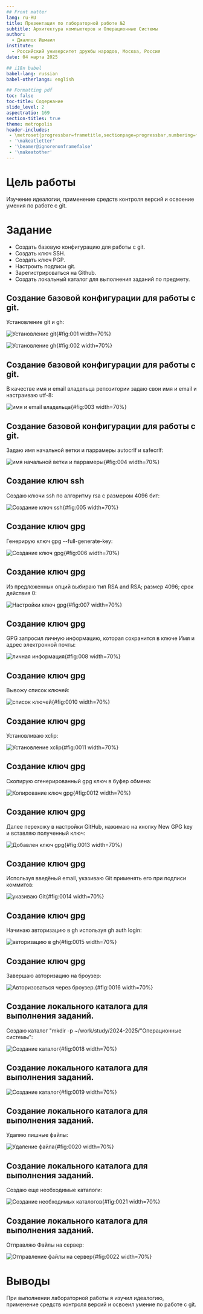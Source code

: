 ```yaml
---
## Front matter
lang: ru-RU
title: Презентация по лабораторной работе №2
subtitle: Архитектура компьютеров и Операционные Системы
author:
  - Джаллох Ишмаил
institute:
  - Российский университет дружбы народов, Москва, Россия
date: 04 марта 2025

## i18n babel
babel-lang: russian
babel-otherlangs: english

## Formatting pdf
toc: false
toc-title: Содержание
slide_level: 2
aspectratio: 169
section-titles: true
theme: metropolis
header-includes:
 - \metroset{progressbar=frametitle,sectionpage=progressbar,numbering=fraction}
 - '\makeatletter'
 - '\beamer@ignorenonframefalse'
 - '\makeatother'
---
```


# Цель работы

Изучение идеалогии, применение средств контроля версий и освоение умения по работе с git.

# Задание

- Создать базовую конфигурацию для работы с git.
- Создать ключ SSH.
- Создать ключ PGP.
- Настроить подписи git.
- Зарегистрироваться на Github.
- Создать локальный каталог для выполнения заданий по предмету.


## Создание базовой конфигурации для работы с git.

  Установление git и gh:

![Установление git](./image/1.PNG){#fig:001 width=70%}

![Установление gh](./image/2.PNG){#fig:002 width=70%}

## Создание базовой конфигурации для работы с git.

 В качестве имя и email владельца репозитории задаю свои имя и email и настраиваю utf-8:

![имя и email владельца](./image/3.PNG){#fig:003 width=70%}

## Создание базовой конфигурации для работы с git.

Задаю имя начальной ветки и паррамеры autocrlf и safecrlf:

![имя начальной ветки и паррамеры](./image/4.PNG){#fig:004 width=70%}

## Создание ключ ssh

Создаю ключи ssh по алгоритму rsa с размером 4096 бит:

![Создание ключ ssh](./image/5.PNG){#fig:005 width=70%}

## Создание ключ gpg

Генерирую ключ gpg --full-generate-key:

![Создание ключ gpg](./image/6.PNG){#fig:006 width=70%}

## Создание ключ gpg

Из предложенных опций выбираю тип RSA and RSA; размер 4096; срок действия 0: 

![Настройки ключ gpg](./image/7.PNG){#fig:007 width=70%}

## Создание ключ gpg

GPG запросил личную информацию, которая сохранится в ключе Имя и адрес электронной почты:

![личная информация](./image/8.PNG){#fig:008 width=70%}

## Создание ключ gpg

Вывожу список ключей:

![список ключей](./image/10.PNG){#fig:0010 width=70%}

## Создание ключ gpg

Установливаю xclip: 

![Установление xclip](./image/11.PNG){#fig:0011 width=70%}

## Создание ключ gpg

Cкопирую сгенерированный gpg ключ в буфер обмена:

![Копирование ключ gpg](./image/13.PNG){#fig:0012 width=70%}

## Создание ключ gpg

Далее перехожу в настройки GitHub, нажимаю на кнопку New GPG key и вставляю полученный ключ:

![Добавлен ключ gpg](./image/14.PNG){#fig:0013 width=70%}

## Создание ключ gpg

Используя введёный email, указиваю Git применять его при подписи коммитов:

![указиваю Git](./image/15.PNG){#fig:0014 width=70%}

## Создание ключ gpg

Начинаю авторизацию в gh используя gh auth login:

![авторизацию в gh](./image/16.PNG){#fig:0015 width=70%}

## Создание ключ gpg

Завершаю авторизацию на броузер:

![Авторизоваться через броузер.](./image/17.PNG){#fig:0016 width=70%}

## Создание локального каталога для выполнения заданий.

Создаю каталог "mkdir -p ~/work/study/2024-2025/"Операционные системы":

![Создание каталог](./image/19.PNG){#fig:0018 width=70%}

## Создание локального каталога для выполнения заданий.

![Создание каталог](./image/20.PNG){#fig:0019 width=70%}

## Создание локального каталога для выполнения заданий.

Удаляю лишные файлы:

![Удаление файла](./image/21.PNG){#fig:0020 width=70%}

## Создание локального каталога для выполнения заданий.

Создаю еще необходимые каталоги:

![Создание необходимых каталогов](./image/22.PNG){#fig:0021 width=70%}

## Создание локального каталога для выполнения заданий.

Отправляю Файлы на сервер:

![Отправление файлы на сервер](./image/23.PNG){#fig:0022 width=70%}

# Выводы

При выполнении лабораторной работы я изучил идеалогию, применение средств контроля версий и освоеил умение по работе с git.
